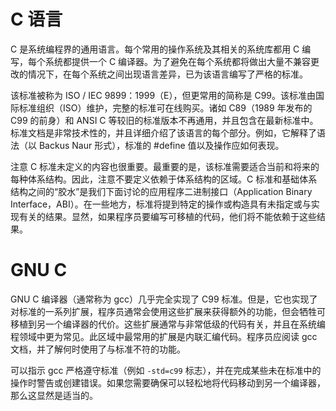 # C 语言

C 是系统编程界的通用语言。每个常用的操作系统及其相关的系统库都用 C 编写，每个系统都提供一个 C 编译器。为了避免在每个系统都将做出大量不兼容更改的情况下，在每个系统之间出现语言差异，已为该语言编写了严格的标准。

该标准被称为 ISO / IEC 9899：1999（E），但更常用的简称是 C99。该标准由国际标准组织（ISO）维护，完整的标准可在线购买。诸如 C89（1989 年发布的 C99 的前身）和 ANSI C 等较旧的标准版本不再通用，并且包含在最新标准中。标准文档是非常技术性的，并且详细介绍了该语言的每个部分。例如，它解释了语法（以 Backus Naur 形式），标准的 #define 值以及操作应如何表现。

注意 C 标准未定义的内容也很重要。最重要的是，该标准需要适合当前和将来的每种体系结构。因此，注意不要定义依赖于体系结构的区域。C 标准和基础体系结构之间的“胶水”是我们下面讨论的应用程序二进制接口（Application Binary Interface，ABI）。在一些地方，标准将提到特定的操作或构造具有未指定或与实现有关的结果。显然，如果程序员要编写可移植的代码，他们将不能依赖于这些结果。

# GNU C

GNU C 编译器（通常称为 gcc）几乎完全实现了 C99 标准。但是，它也实现了对标准的一系列扩展，程序员通常会使用这些扩展来获得额外的功能，但会牺牲可移植到另一个编译器的代价。这些扩展通常与非常低级的代码有关，并且在系统编程领域中更为常见。此区域中最常用的扩展是内联汇编代码。程序员应阅读 gcc 文档，并了解何时使用了与标准不符的功能。

可以指示 gcc 严格遵守标准（例如 `-std=c99` 标志），并在完成某些未在标准中的操作时警告或创建错误。如果您需要确保可以轻松地将代码移动到另一个编译器，那么这显然是适当的。
